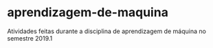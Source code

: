 # aprendizagem-de-maquina
Atividades feitas durante a disciplina de aprendizagem de máquina no semestre 2019.1
